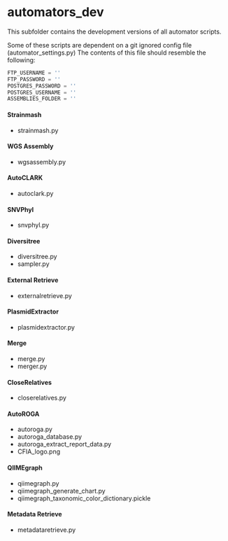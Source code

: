 # automators_dev

This subfolder contains the development versions of all automator scripts.

Some of these scripts are dependent on a git ignored config file (automator_settings.py)
The contents of this file should resemble the following:

```python
FTP_USERNAME = ''
FTP_PASSWORD = ''
POSTGRES_PASSWORD = ''
POSTGRES_USERNAME = ''
ASSEMBLIES_FOLDER = ''
```


#### Strainmash
- strainmash.py
#### WGS Assembly
- wgsassembly.py
#### AutoCLARK
- autoclark.py
#### SNVPhyl
- snvphyl.py
#### Diversitree
- diversitree.py
- sampler.py
#### External Retrieve
- externalretrieve.py
#### PlasmidExtractor
- plasmidextractor.py
#### Merge
- merge.py
- merger.py
#### CloseRelatives
- closerelatives.py
#### AutoROGA
- autoroga.py
- autoroga_database.py
- autoroga_extract_report_data.py
- CFIA_logo.png
#### QIIMEgraph
- qiimegraph.py
- qiimegraph_generate_chart.py
- qiimegraph_taxonomic_color_dictionary.pickle
#### Metadata Retrieve
- metadataretrieve.py